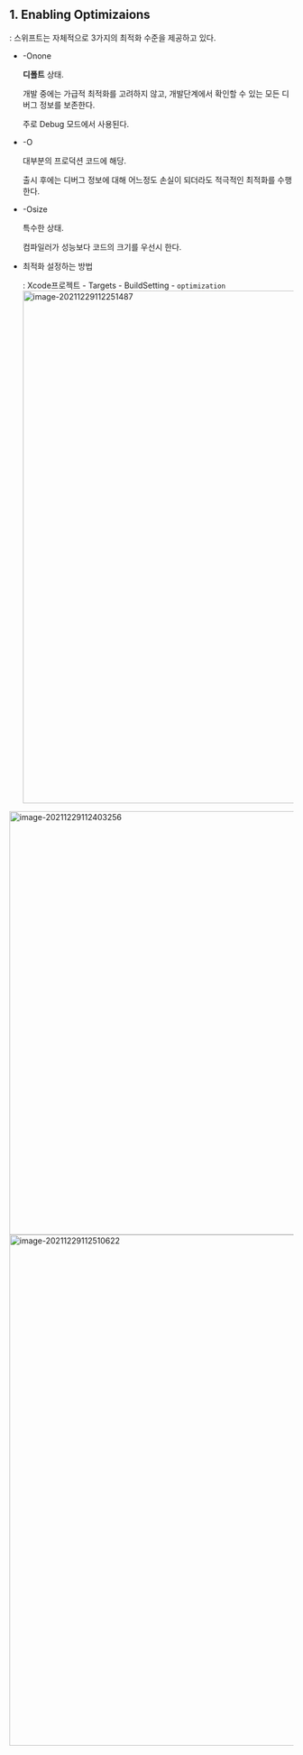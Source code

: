 ## 1. Enabling Optimizaions

: 스위프트는 자체적으로 3가지의 최적화 수준을 제공하고 있다.

- -Onone

  **디폴트** 상태.

  개발 중에는 가급적 최적화를 고려하지 않고, 개발단계에서 확인할 수 있는 모든 디버그 정보를 보존한다.

  주로 Debug 모드에서 사용된다.

- -O

  대부분의 프로덕션 코드에 해당.

  출시 후에는 디버그 정보에 대해 어느정도 손실이 되더라도 적극적인 최적화를 수행한다.

- -Osize

  특수한 상태.

  컴파일러가 성능보다 코드의 크기를 우선시 한다.

- 최적화 설정하는 방법

  : Xcode프로젝트 - Targets - BuildSetting - `optimization`
  <img width="909" alt="image-20211229112251487" src="https://user-images.githubusercontent.com/53874628/147661183-9cdc2891-9655-4d30-bd96-7ed15a84fdc2.png">
<img width="751" alt="image-20211229112403256" src="https://user-images.githubusercontent.com/53874628/147661187-15892326-d9c1-40f7-9d83-80695bbf6796.png">
<img width="906" alt="image-20211229112510622" src="https://user-images.githubusercontent.com/53874628/147661193-c2821da3-d230-4f5a-8621-874c972ecf3a.png">
